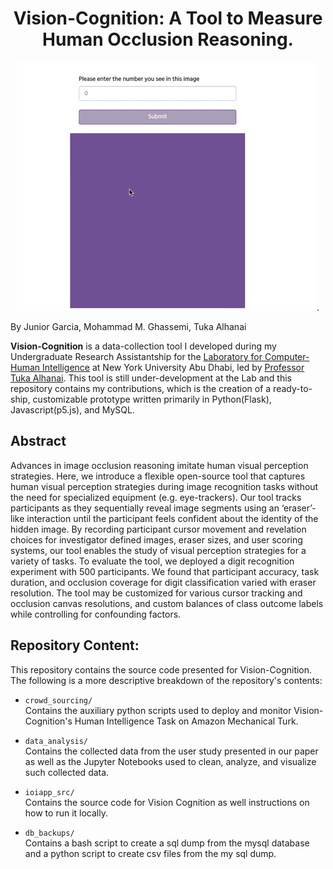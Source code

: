 <div align="center">
     <h1>Vision-Cognition: A Tool to Measure Human Occlusion Reasoning. </h1>  
<img src="media/occlusion.gif">.<br>    
</div>

By Junior Garcia, Mohammad M. Ghassemi, Tuka Alhanai 

**Vision-Cognition** is a data-collection tool I developed during my Undergraduate Research Assistantship for the [Laboratory for Computer-Human Intelligence](https://x-labs.xyz/) at New York University Abu Dhabi, led by [Professor Tuka Alhanai](https://talhanai.xyz/). This tool is still under-development at the Lab and this repository contains my contributions, which is the creation of a ready-to-ship, customizable prototype written primarily in Python(Flask), Javascript(p5.js), and MySQL.


## Abstract
Advances in image occlusion reasoning imitate human visual perception strategies. Here, we introduce a flexible open-source tool that captures human visual perception strategies during image recognition tasks without the need for specialized equipment (e.g. eye-trackers). Our tool tracks participants as they sequentially reveal image segments using an ‘eraser’- like interaction until the participant feels confident about the identity of the hidden image. By recording participant cursor movement and revelation choices for investigator defined images, eraser sizes, and user scoring systems, our tool enables the study of visual perception strategies for a variety of tasks. To evaluate the tool, we deployed a digit recognition experiment with 500 participants. We found that participant accuracy, task duration, and occlusion coverage for digit classification varied with eraser resolution. The tool may be customized for various cursor tracking and occlusion canvas resolutions, and custom balances of class outcome labels while controlling for confounding factors.

## Repository Content: 

This repository contains the source code presented for Vision-Cognition. The following is a more descriptive breakdown of the repository's contents: 
 - ```crowd_sourcing/```   
 Contains the auxiliary python scripts used to deploy and monitor Vision-Cognition's Human Intelligence Task on Amazon Mechanical Turk. 
- ```data_analysis/```   
Contains the collected data from the user study presented in our paper as well as the Jupyter Notebooks used to clean, analyze, and visualize such collected data. 
- ```ioiapp_src/```   
Contains the source code for Vision Cognition as well instructions on how to run it locally. 

- ```db_backups/```              
Contains a bash script to create a sql dump from the mysql database and a python script to create csv files from the my sql dump. 








